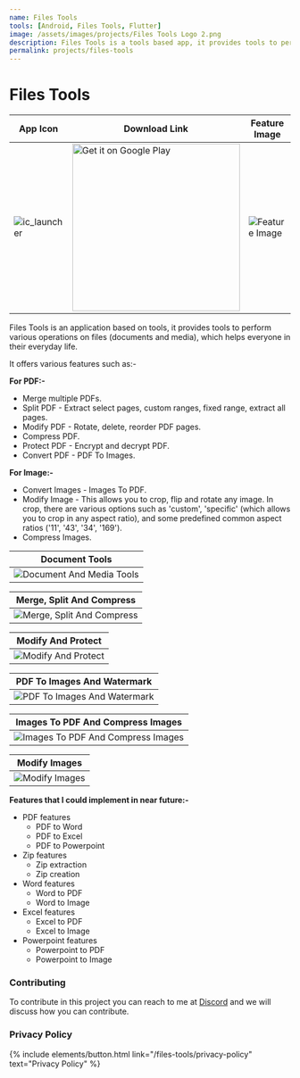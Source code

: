```yaml
---
name: Files Tools
tools: [Android, Files Tools, Flutter]
image: /assets/images/projects/Files Tools Logo 2.png
description: Files Tools is a tools based app, it provides tools to perform various operations on files like split, merge and conversion, that will help everyone in their day to day life, without the need of internet.
permalink: projects/files-tools
---
```


# Files Tools

| App Icon | Download Link | Feature Image |
| ------------- | ------------- | ------------- |
| ![ic_launcher](https://user-images.githubusercontent.com/85361211/128973496-365b0ea2-d777-4423-b86b-416814b586a8.png) | <a href='https://play.google.com/store/apps/details?id=com.pureinfoapps.android.apps.filestools'><img alt='Get it on Google Play' src='https://play.google.com/intl/en_us/badges/images/generic/en_badge_web_generic.png' width='300px'/></a> | ![Feature Image](https://user-images.githubusercontent.com/85361211/131718930-111acd41-29ee-443a-93c9-4709dadc2ee7.png) |

Files Tools is an application based on tools, it provides tools to perform various operations on files (documents and media), which helps everyone in their everyday life.

It offers various features such as:-

**For PDF:-**

-  Merge multiple PDFs.
-  Split PDF - Extract select pages, custom ranges, fixed range, extract all pages.
-  Modify PDF - Rotate, delete, reorder PDF pages.
-  Compress PDF.
-  Protect PDF - Encrypt and decrypt PDF.
-  Convert PDF - PDF To Images.

**For Image:-**

-  Convert Images - Images To PDF.
-  Modify Image - This allows you to crop, flip and rotate any image. In crop, there are various options such as 'custom', 'specific' (which allows you to crop in any aspect ratio), and some predefined common aspect ratios ('11', '43', '34', '169').
-  Compress Images.

| Document Tools |
| :----: |
|![Document And Media Tools](https://user-images.githubusercontent.com/85361211/131717968-480e56e1-f54c-4ab5-b75e-85be7d9c6e9d.png)|

| Merge, Split And Compress |
| :----: |
|![Merge, Split And Compress](https://user-images.githubusercontent.com/85361211/131718188-967f24e7-f161-4237-94b7-345f6082b046.png)|

| Modify And Protect |
| :----: |
|![Modify And Protect](https://user-images.githubusercontent.com/85361211/131718213-fb8468d0-c3c7-41a7-9c50-e18b888cfb8a.png)|

| PDF To Images And Watermark |
| :----: |
|![PDF To Images And Watermark](https://user-images.githubusercontent.com/85361211/131718276-892c7f68-cc26-468e-ab96-6bb27990da21.png)|

| Images To PDF And Compress Images |
| :----: |
|![Images To PDF And Compress Images](https://user-images.githubusercontent.com/85361211/131718069-8226f365-5930-4686-8797-1353912cab37.png)|

| Modify Images |
| :----: |
|![Modify Images](https://user-images.githubusercontent.com/85361211/131718245-808cf627-54e8-4a50-bd15-428ea748f661.png)|

**Features that I could implement in near future:-**

- PDF features
    - PDF to Word
    - PDF to Excel
    - PDF to Powerpoint
- Zip features
    - Zip extraction
    - Zip creation
- Word features
    - Word to PDF
    - Word to Image
- Excel features
    - Excel to PDF
    - Excel to Image
- Powerpoint features
    - Powerpoint to PDF
    - Powerpoint to Image

### Contributing

To contribute in this project you can reach to me at [Discord](https://discordapp.com/users/546260843902271515/) and we will discuss how you can contribute.

### Privacy Policy

<p class="text-left">
{% include elements/button.html link="/files-tools/privacy-policy" text="Privacy Policy" %}
</p>